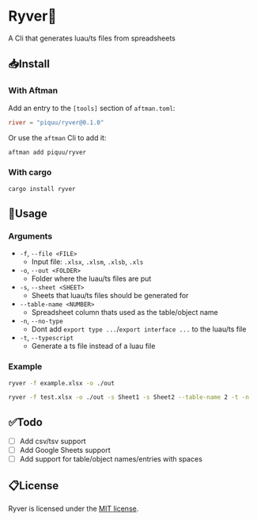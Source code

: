 # Ryver🌊
A Cli that generates luau/ts files from spreadsheets

## 📥Install

### With Aftman
Add an entry to the `[tools]` section of `aftman.toml`:
```toml
river = "piquu/ryver@0.1.0"
```

Or use the `aftman` Cli to add it:
```bash
aftman add piquu/ryver
```

### With cargo
```bash
cargo install ryver
```

## 📕Usage

### Arguments
* `-f`, `--file <FILE>`
    * Input file: `.xlsx`, `.xlsm`, `.xlsb`, `.xls`
* `-o`, `--out <FOLDER>`
    * Folder where the luau/ts files are put
* `-s`, `--sheet <SHEET>`
    * Sheets that luau/ts files should be generated for
* `--table-name <NUMBER>`
    * Spreadsheet column thats used as the table/object name
* `-n`, `--no-type`
    * Dont add `export type ...`/`export interface ...` to the luau/ts file
* `-t`, `--typescript`
    * Generate a ts file instead of a luau file

### Example
```bash
ryver -f example.xlsx -o ./out
```

```bash
ryver -f test.xlsx -o ./out -s Sheet1 -s Sheet2 --table-name 2 -t -n
```

## ✅Todo
* [ ] Add csv/tsv support
* [ ] Add Google Sheets support
* [ ] Add support for table/object names/entries with spaces

## 📋License
Ryver is licensed under the [MIT license](LICENSE).
